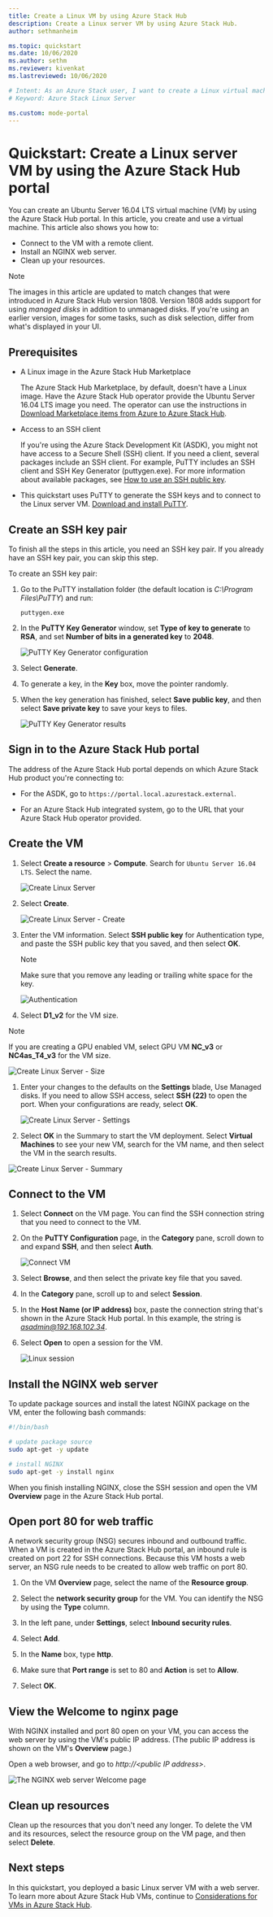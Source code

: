 ```yaml
---
title: Create a Linux VM by using Azure Stack Hub 
description: Create a Linux server VM by using Azure Stack Hub.
author: sethmanheim

ms.topic: quickstart
ms.date: 10/06/2020
ms.author: sethm
ms.reviewer: kivenkat
ms.lastreviewed: 10/06/2020

# Intent: As an Azure Stack user, I want to create a Linux virtual machine in Azure Stack so that I can install an app.
# Keyword: Azure Stack Linux Server

ms.custom: mode-portal
---
```



# Quickstart: Create a Linux server VM by using the Azure Stack Hub portal

You can create an Ubuntu Server 16.04 LTS virtual machine (VM) by using the Azure Stack Hub portal. In this article, you create and use a virtual machine. This article also shows you how to:

* Connect to the VM with a remote client.
* Install an NGINX web server.
* Clean up your resources.

> [!NOTE]  
> The images in this article are updated to match changes that were introduced in Azure Stack Hub version 1808. Version 1808 adds support for using *managed disks* in addition to unmanaged disks. If you're using an earlier version, images for some tasks, such as disk selection, differ from what's displayed in your UI.  

## Prerequisites

* A Linux image in the Azure Stack Hub Marketplace

   The Azure Stack Hub Marketplace, by default, doesn't have a Linux image. Have the Azure Stack Hub operator provide the Ubuntu Server 16.04 LTS image you need. The operator can use the instructions in [Download Marketplace items from Azure to Azure Stack Hub](../operator/azure-stack-download-azure-marketplace-item.md).

* Access to an SSH client

   If you're using the Azure Stack Development Kit (ASDK), you might not have access to a Secure Shell (SSH) client. If you need a client, several packages include an SSH client. For example, PuTTY includes an SSH client and SSH Key Generator (puttygen.exe). For more information about available packages, see [How to use an SSH public key](azure-stack-dev-start-howto-ssh-public-key.md).

* This quickstart uses PuTTY to generate the SSH keys and to connect to the Linux server VM. [Download and install PuTTY](https://www.putty.org).

## Create an SSH key pair

To finish all the steps in this article, you need an SSH key pair. If you already have an SSH key pair, you can skip this step.

To create an SSH key pair:

1. Go to the PuTTY installation folder (the default location is *C:\Program Files\PuTTY*) and run:

    `puttygen.exe`

1. In the **PuTTY Key Generator** window, set **Type of key to generate** to **RSA**, and set **Number of bits in a generated key** to **2048**.

   ![PuTTY Key Generator configuration](media/azure-stack-quick-linux-portal/Putty01aa.png)

1. Select **Generate**.

1. To generate a key, in the **Key** box, move the pointer randomly.

1. When the key generation has finished, select **Save public key**, and then select **Save private key** to save your keys to files.

   ![PuTTY Key Generator results](media/azure-stack-quick-linux-portal/Putty02aa.png)

## Sign in to the Azure Stack Hub portal

The address of the Azure Stack Hub portal depends on which Azure Stack Hub product you're connecting to:

* For the ASDK, go to `https://portal.local.azurestack.external`.

* For an Azure Stack Hub integrated system, go to the URL that your Azure Stack Hub operator provided.

## Create the VM

1. Select **Create a resource** > **Compute**. Search for `Ubuntu Server 16.04 LTS`. Select the name.

   ![Create Linux Server](media/azure-stack-quick-linux-portal/image1a.png)

1. Select **Create**.

   ![Create Linux Server - Create](media/azure-stack-quick-linux-portal/image2a.png)

1. Enter the VM information. Select **SSH public key** for Authentication type, and paste the SSH public key that you saved, and then select **OK**.

    > [!NOTE]  
    > Make sure that you remove any leading or trailing white space for the key.

   ![Authentication](media/azure-stack-quick-linux-portal/image3a.png)

1. Select **D1_v2** for the VM size.

> [!Note]  
> If you are creating a GPU enabled VM, select GPU VM **NC_v3** or **NC4as_T4_v3** for the VM size.

   ![Create Linux Server - Size](media/azure-stack-quick-linux-portal/image4a.png)

1. Enter your changes to the defaults on the **Settings** blade,  Use Managed disks. If you need to allow SSH access, select **SSH (22)** to open the port. When your configurations are ready, select **OK**.

   ![Create Linux Server - Settings](media/azure-stack-quick-linux-portal/image5a.png)

1. Select **OK** in the Summary to start the VM deployment. Select **Virtual Machines** to see your new VM, search for the VM name, and then select the VM in the search results.

![Create Linux Server - Summary](media/azure-stack-quick-linux-portal/image5a.png)

## Connect to the VM

1. Select **Connect** on the VM page. You can find the SSH connection string that you need to connect to the VM. 

1. On the **PuTTY Configuration** page, in the **Category** pane, scroll down to and expand **SSH**, and then select **Auth**. 

   ![Connect VM](media/azure-stack-quick-linux-portal/putty03aa.png)

1. Select **Browse**, and then select the private key file that you saved.

1. In the **Category** pane, scroll up to and select **Session**.

1. In the **Host Name (or IP address)** box, paste the connection string that's shown in the Azure Stack Hub portal. In this example, the string is *asadmin@192.168.102.34*.

1. Select **Open** to open a session for the VM.

   ![Linux session](media/azure-stack-quick-linux-portal/Putty05aa.png)

## Install the NGINX web server

To update package sources and install the latest NGINX package on the VM, enter the following bash commands:

```bash
#!/bin/bash

# update package source
sudo apt-get -y update

# install NGINX
sudo apt-get -y install nginx
```

When you finish installing NGINX, close the SSH session and open the VM **Overview** page in the Azure Stack Hub portal.

## Open port 80 for web traffic

A network security group (NSG) secures inbound and outbound traffic. When a VM is created in the Azure Stack Hub portal, an inbound rule is created on port 22 for SSH connections. Because this VM hosts a web server, an NSG rule needs to be created to allow web traffic on port 80.

1. On the VM **Overview** page, select the name of the **Resource group**.

1. Select the **network security group** for the VM. You can identify the NSG by using the **Type** column.

1. In the left pane, under **Settings**, select **Inbound security rules**.

1. Select **Add**.

1. In the **Name** box, type **http**. 

1. Make sure that **Port range** is set to 80 and **Action** is set to **Allow**.

1. Select **OK**.

## View the Welcome to nginx page

With NGINX installed and port 80 open on your VM, you can access the web server by using the VM's public IP address. (The public IP address is shown on the VM's **Overview** page.)

Open a web browser, and go to *http://\<public IP address>*.

![The NGINX web server Welcome page](media/azure-stack-quick-linux-portal/linux-05aa.png)

## Clean up resources

Clean up the resources that you don't need any longer. To delete the VM and its resources, select the resource group on the VM page, and then select **Delete**.

## Next steps

In this quickstart, you deployed a basic Linux server VM with a web server. To learn more about Azure Stack Hub VMs, continue to [Considerations for VMs in Azure Stack Hub](azure-stack-vm-considerations.md).
